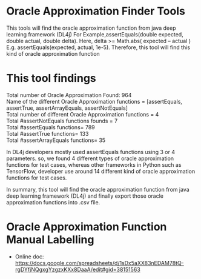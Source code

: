 # Oracle Approximation Finder Tools

This tools will find the oracle approximation function from java deep learning framework (DL4j)
For Example,assertEquals(double expected, double actual, double delta). Here, delta >= Math.abs( expected – actual )  E.g. assertEquals(expected, actual, 1e-5). Therefore, this tool will find this kind of oracle approximation function

# This tool findings

Total number of Oracle Approximation Found: 964		
Name of the different Oracle Approximation functions = [assertEquals, assertTrue, assertArrayEquals, assertNotEquals]		
Total number of different Oracle Approximation functions = 4		
Total #assertNotEquals functions founds = 7		
Total #assertEquals functions= 789		
Total #assertTrue functions= 133		
Total #assertArrayEquals functions= 35		

In DL4j developers mostly used assertEquals functions using 3 or 4 parameters. so, we found 4 different types of oracle approximation functions for test cases, whereas other frameworks in Python such as TensorFlow, developer use around 14 different kind of oracle approximation functions for test cases.


In summary, this tool will find the oracle approximation function from java deep learning framework (DL4j) and finally export those oracle approximation functions into .csv file.


# Oracle Approximation Function Manual Labelling
- Online doc: 
https://docs.google.com/spreadsheets/d/1sDx5aXX83nEDAM78tQ-rgDYfjNQgxgYzgzxKXx8DaaA/edit#gid=38151563
